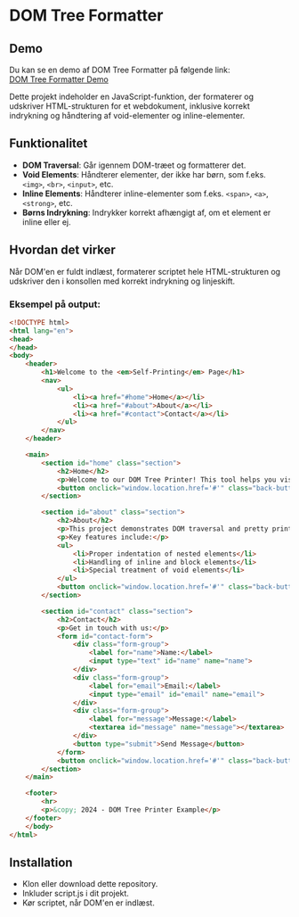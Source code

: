 # DOM Tree Formatter

## Demo

Du kan se en demo af DOM Tree Formatter på følgende link:  
[DOM Tree Formatter Demo](https://zenkhalil.github.io/HTML-Prettifier/)

Dette projekt indeholder en JavaScript-funktion, der formaterer og udskriver HTML-strukturen for et webdokument, inklusive korrekt indrykning og håndtering af void-elementer og inline-elementer.

## Funktionalitet

- **DOM Traversal**: Går igennem DOM-træet og formatterer det.
- **Void Elements**: Håndterer elementer, der ikke har børn, som f.eks. `<img>`, `<br>`, `<input>`, etc.
- **Inline Elements**: Håndterer inline-elementer som f.eks. `<span>`, `<a>`, `<strong>`, etc.
- **Børns Indrykning**: Indrykker korrekt afhængigt af, om et element er inline eller ej.

## Hvordan det virker

Når DOM'en er fuldt indlæst, formaterer scriptet hele HTML-strukturen og udskriver den i konsollen med korrekt indrykning og linjeskift.

### Eksempel på output:

```html
<!DOCTYPE html>
<html lang="en">
<head>
</head>
<body>
    <header>
        <h1>Welcome to the <em>Self-Printing</em> Page</h1>
        <nav>
            <ul>
                <li><a href="#home">Home</a></li>
                <li><a href="#about">About</a></li>
                <li><a href="#contact">Contact</a></li>
            </ul>
        </nav>
    </header>

    <main>
        <section id="home" class="section">
            <h2>Home</h2>
            <p>Welcome to our DOM Tree Printer! This tool helps you visualize HTML structure.</p>
            <button onclick="window.location.href='#'" class="back-button">Back to Top</button>
        </section>

        <section id="about" class="section">
            <h2>About</h2>
            <p>This project demonstrates DOM traversal and pretty printing of HTML structure.</p>
            <p>Key features include:</p>
            <ul>
                <li>Proper indentation of nested elements</li>
                <li>Handling of inline and block elements</li>
                <li>Special treatment of void elements</li>
            </ul>
            <button onclick="window.location.href='#'" class="back-button">Back to Top</button>
        </section>

        <section id="contact" class="section">
            <h2>Contact</h2>
            <p>Get in touch with us:</p>
            <form id="contact-form">
                <div class="form-group">
                    <label for="name">Name:</label>
                    <input type="text" id="name" name="name">
                </div>
                <div class="form-group">
                    <label for="email">Email:</label>
                    <input type="email" id="email" name="email">
                </div>
                <div class="form-group">
                    <label for="message">Message:</label>
                    <textarea id="message" name="message"></textarea>
                </div>
                <button type="submit">Send Message</button>
            </form>
            <button onclick="window.location.href='#'" class="back-button">Back to Top</button>
        </section>
    </main>

    <footer>
        <hr>
        <p>&copy; 2024 - DOM Tree Printer Example</p>
    </footer>
    </body>
</html>
 ```

## Installation
- Klon eller download dette repository.
- Inkluder script.js i dit projekt.
- Kør scriptet, når DOM'en er indlæst.